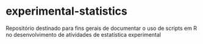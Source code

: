 # experimental-statistics
Repositório destinado para fins gerais de documentar o uso de scripts em R no desenvolvimento de atividades de estatística experimental
